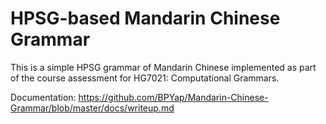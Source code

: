 # HPSG-based Mandarin Chinese Grammar
This is a simple HPSG grammar of Mandarin Chinese implemented as part of the course assessment for HG7021: Computational Grammars.

Documentation: https://github.com/BPYap/Mandarin-Chinese-Grammar/blob/master/docs/writeup.md
